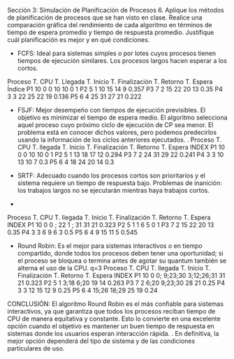 Sección 3: Simulación de Planificación de Procesos
6.	Aplique los métodos de planificación de procesos que se han visto en clase. 
Realice una comparación gráfica del rendimiento de cada algoritmo en términos de tiempo de espera promedio y tiempo de respuesta promedio. Justifique cuál planificación es mejor y en qué condiciones.

-	FCFS: Ideal para sistemas simples o por lotes cuyos procesos tienen tiempos de ejecución similares. Los procesos largos hacen esperar a los cortos.

Proceso	T. CPU	T. Llegada	T. Inicio	T. Finalización	T. Retorno	T. Espera	Índice
P1	10	0	0	10	10	0	1
P2	5	1	10	15	14	9	0.357
P3	7	2	15	22	20	13	0.35
P4	3	3	22	25	22	19	0.136
P5	6	4	25	31	27	21	0.222


-	FSJF: Mejor desempeño con tiempos de ejecución previsibles. El objetivo es minimizar el tiempo de espera medio. El algoritmo selecciona aquel proceso cuyo próximo ciclo de ejecución de CP sea menor. El problema está en conocer dichos valores, pero podemos predecirlos usando la información de los ciclos anteriores ejecutados.
.
Proceso	T. CPU	T. llegada	T. Inicio	T. Finalización	T. Retorno	T. Espera	INDEX
P1	10	0	0	10	10	0	1
P2	5	1	13	18	17	12	0.294
P3	7	2	24	31	29	22	0.241
P4	3	3	10	13	10	7	0.3
P5	6	4	18	24	20	14	0.3


-	SRTF: Adecuado cuando los procesos cortos son prioritarios y el sistema requiere un tiempo de respuesta bajo. Problemas de inanición: los trabajos largos no se ejecutarán mientras haya trabajos cortos.
-	
Proceso	T. CPU	T. llegada	T. Inicio	T. Finalización	T. Retorno	T. Espera	INDEX
P1	10	0	0 ; 22	1 ; 31	31	21	0.323
P2	5	1	1	6	5	0	1
P3	7	2	15	22	20	13	0.35
P4	3	3	6	9	6	3	0.5
P5	6	4	9	15	11	5	0.545



-	Round Robin: Es el mejor para sistemas interactivos o en tiempo compartido, donde todos los procesos deben tener una oportunidad; si el proceso se bloquea o termina antes de agotar su quantum también se alterna el uso de la CPU.
q=3
Proceso	T. CPU	T. llegada	T. Inicio	T. Finalización	T. Retorno	T. Espera	INDEX
P1	10	0	0; 9;23;30	3;12;26;31	31	21	0.323
P2	5	1	3;18	6;20	19	14	0.263
P3	7	2	6;20	9;23;30	28	21	0.25
P4	3	3	12	15	12	9	0.25
P5	6	4	15;26	18;29	25	19	0.24


CONCLUSIÓN: 
El algoritmo Round Robin es el más confiable para sistemas interactivos, ya que garantiza que todos los procesos reciban tiempo de CPU de manera equitativa y constante. Esto lo convierte en una excelente opción cuando el objetivo es mantener un buen tiempo de respuesta en sistemas donde los usuarios esperan interacción rápida.
.
En definitiva, la mejor opción dependerá del tipo de sistema y de las condiciones particulares de uso.
